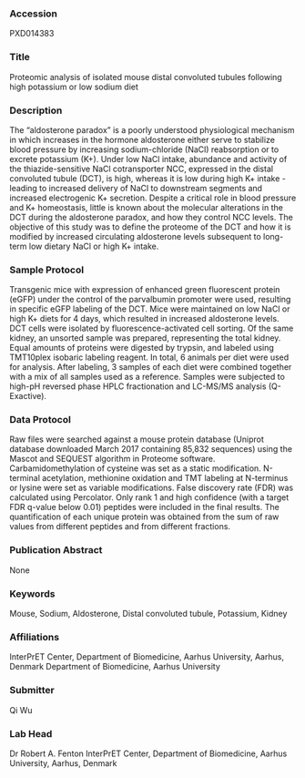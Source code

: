 ### Accession
PXD014383

### Title
Proteomic analysis of isolated mouse distal convoluted tubules following high potassium or low sodium diet

### Description
The “aldosterone paradox” is a poorly understood physiological mechanism in which increases in the hormone aldosterone either serve to stabilize blood pressure by increasing sodium-chloride (NaCl) reabsorption or to excrete potassium (K+). Under low NaCl intake, abundance and activity of the thiazide-sensitive NaCl cotransporter NCC, expressed in the distal convoluted tubule (DCT), is high, whereas it is low during high K+ intake - leading to increased delivery of NaCl to downstream segments and increased electrogenic K+ secretion. Despite a critical role in blood pressure and K+ homeostasis, little is known about the molecular alterations in the DCT during the aldosterone paradox, and how they control NCC levels. The objective of this study was to define the proteome of the DCT and how it is modified by increased circulating aldosterone levels subsequent to long-term low dietary NaCl or high K+ intake.

### Sample Protocol
Transgenic mice with expression of enhanced green fluorescent protein (eGFP) under the control of the parvalbumin promoter were used, resulting in specific eGFP labeling of the DCT. Mice were maintained on low NaCl or high K+ diets for 4 days, which resulted in increased aldosterone levels. DCT cells were isolated by fluorescence-activated cell sorting. Of the same kidney, an unsorted sample was prepared, representing the total kidney. Equal amounts of proteins were digested by trypsin, and labeled using TMT10plex isobaric labeling reagent. In total, 6 animals per diet were used for analysis. After labeling, 3 samples of each diet were combined together with a mix of all samples used as a reference. Samples were subjected to high-pH reversed phase HPLC fractionation and LC-MS/MS analysis (Q-Exactive).

### Data Protocol
Raw files were searched against a mouse protein database (Uniprot database downloaded March 2017 containing 85,832 sequences) using the Mascot and SEQUEST algorithm in Proteome software. Carbamidomethylation of cysteine was set as a static modification. N-terminal acetylation, methionine oxidation and TMT labeling at N-terminus or lysine were set as variable modifications. False discovery rate (FDR) was calculated using Percolator. Only rank 1 and high confidence (with a target FDR q-value below 0.01) peptides were included in the final results. The quantification of each unique protein was obtained from the sum of raw values from different peptides and from different fractions.

### Publication Abstract
None

### Keywords
Mouse, Sodium, Aldosterone, Distal convoluted tubule, Potassium, Kidney

### Affiliations
InterPrET Center, Department of Biomedicine, Aarhus University, Aarhus, Denmark
Department of Biomedicine, Aarhus University

### Submitter
Qi Wu

### Lab Head
Dr Robert A. Fenton
InterPrET Center, Department of Biomedicine, Aarhus University, Aarhus, Denmark


